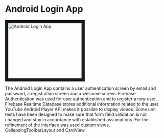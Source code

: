 # Android Login App

<a href="http://www.youtube.com/watch?v=U-gn5Q_eLMQE" target="_blank"><img src="http://img.youtube.com/vi/U-gn5Q_eLMQ/0.jpg" 
alt="Android Login App" width="240" height="180" border="10" /></a>

The Android Login App contains a user authentication screen by email and password, a registration screen and a welcome screen. Firebase Authentication was used for user authentication and to register a new user, Firebase Realtime Database stores additional information related to the user. YouTube Android Player API makes it possible to display videos.
Some unit tests have been designed to make sure that form field validation is not changed and stay in accordance with established assumptions.
For the refinement of the interface was used custom views, CollapsingToolbarLayout and CardView.
